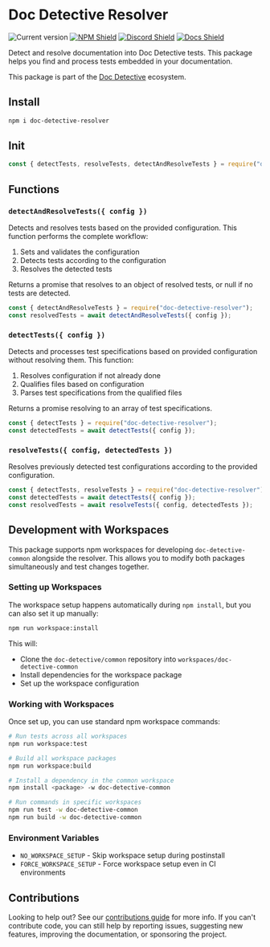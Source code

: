 # Doc Detective Resolver

![Current version](https://img.shields.io/github/package-json/v/doc-detective/resolver?color=orange)
[![NPM Shield](https://img.shields.io/npm/v/doc-detective-resolver)](https://www.npmjs.com/package/doc-detective-resolver)
[![Discord Shield](https://img.shields.io/badge/chat-on%20discord-purple)](https://discord.gg/2M7wXEThfF)
[![Docs Shield](https://img.shields.io/badge/docs-doc--detective.com-blue)](https://doc-detective.com)

Detect and resolve documentation into Doc Detective tests. This package helps you find and process tests embedded in your documentation.

This package is part of the [Doc Detective](https://github.com/doc-detective/doc-detective) ecosystem.

## Install

```bash
npm i doc-detective-resolver
```

## Init

```javascript
const { detectTests, resolveTests, detectAndResolveTests } = require("doc-detective-resolver");
```

## Functions

### `detectAndResolveTests({ config })`

Detects and resolves tests based on the provided configuration. This function performs the complete workflow:
1. Sets and validates the configuration
2. Detects tests according to the configuration
3. Resolves the detected tests

Returns a promise that resolves to an object of resolved tests, or null if no tests are detected.

```javascript
const { detectAndResolveTests } = require("doc-detective-resolver");
const resolvedTests = await detectAndResolveTests({ config });
```

### `detectTests({ config })`

Detects and processes test specifications based on provided configuration without resolving them. This function:
1. Resolves configuration if not already done
2. Qualifies files based on configuration
3. Parses test specifications from the qualified files

Returns a promise resolving to an array of test specifications.

```javascript
const { detectTests } = require("doc-detective-resolver");
const detectedTests = await detectTests({ config });
```

### `resolveTests({ config, detectedTests })`

Resolves previously detected test configurations according to the provided configuration.

```javascript
const { detectTests, resolveTests } = require("doc-detective-resolver");
const detectedTests = await detectTests({ config });
const resolvedTests = await resolveTests({ config, detectedTests });
```

## Development with Workspaces

This package supports npm workspaces for developing `doc-detective-common` alongside the resolver. This allows you to modify both packages simultaneously and test changes together.

### Setting up Workspaces

The workspace setup happens automatically during `npm install`, but you can also set it up manually:

```bash
npm run workspace:install
```

This will:
- Clone the `doc-detective/common` repository into `workspaces/doc-detective-common`
- Install dependencies for the workspace package
- Set up the workspace configuration

### Working with Workspaces

Once set up, you can use standard npm workspace commands:

```bash
# Run tests across all workspaces
npm run workspace:test

# Build all workspace packages
npm run workspace:build

# Install a dependency in the common workspace
npm install <package> -w doc-detective-common

# Run commands in specific workspaces
npm run test -w doc-detective-common
npm run build -w doc-detective-common
```

### Environment Variables

- `NO_WORKSPACE_SETUP` - Skip workspace setup during postinstall
- `FORCE_WORKSPACE_SETUP` - Force workspace setup even in CI environments

## Contributions

Looking to help out? See our [contributions guide](https://github.com/doc-detective/doc-detective-resolver/blob/main/CONTRIBUTIONS.md) for more info. If you can't contribute code, you can still help by reporting issues, suggesting new features, improving the documentation, or sponsoring the project.
